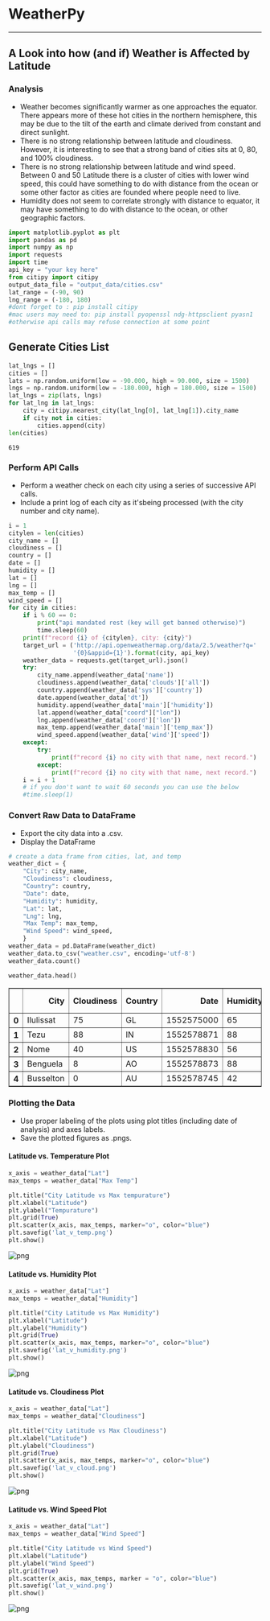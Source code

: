 
# WeatherPy
----
## A Look into how (and if) Weather is Affected by Latitude

### Analysis
* Weather becomes significantly warmer as one approaches the equator. There appears more of these hot cities in the northern hemisphere, this may be due to the tilt of the earth and climate derived from constant and direct sunlight.
* There is no strong relationship between latitude and cloudiness. However, it is interesting to see that a strong band of cities sits at 0, 80, and 100% cloudiness.
* There is no strong relationship between latitude and wind speed. Between 0 and 50 Latitude there is a cluster of cities with lower wind speed, this could have something to do with distance from the ocean or some other factor as cities are founded where people need to live.
* Humidity does not seem to correlate strongly with distance to equator, it may have something to do with distance to the ocean, or other geographic factors.


```python
import matplotlib.pyplot as plt
import pandas as pd
import numpy as np
import requests
import time
api_key = "your key here"
from citipy import citipy
output_data_file = "output_data/cities.csv"
lat_range = (-90, 90)
lng_range = (-180, 180)
#dont forget to : pip install citipy
#mac users may need to: pip install pyopenssl ndg-httpsclient pyasn1
#otherwise api calls may refuse connection at some point
```

## Generate Cities List


```python
lat_lngs = []
cities = []
lats = np.random.uniform(low = -90.000, high = 90.000, size = 1500)
lngs = np.random.uniform(low = -180.000, high = 180.000, size = 1500)
lat_lngs = zip(lats, lngs)
for lat_lng in lat_lngs:
    city = citipy.nearest_city(lat_lng[0], lat_lng[1]).city_name
    if city not in cities:
        cities.append(city)
len(cities)
```




    619



### Perform API Calls
* Perform a weather check on each city using a series of successive API calls.
* Include a print log of each city as it'sbeing processed (with the city number and city name).



```python
i = 1
citylen = len(cities)
city_name = []
cloudiness = []
country = []
date = []
humidity = []
lat = []
lng = []
max_temp = []
wind_speed = []
for city in cities:
    if i % 60 == 0:
        print("api mandated rest (key will get banned otherwise)")
        time.sleep(60)
    print(f"record {i} of {citylen}, city: {city}")
    target_url = ('http://api.openweathermap.org/data/2.5/weather?q='
                  '{0}&appid={1}').format(city, api_key)
    weather_data = requests.get(target_url).json()  
    try:
        city_name.append(weather_data['name'])
        cloudiness.append(weather_data['clouds']['all'])
        country.append(weather_data['sys']['country'])
        date.append(weather_data['dt'])
        humidity.append(weather_data['main']['humidity'])
        lat.append(weather_data["coord"]["lon"]) 
        lng.append(weather_data['coord']['lon'])
        max_temp.append(weather_data['main']['temp_max'])
        wind_speed.append(weather_data['wind']['speed'])
    except:
        try:
            print(f"record {i} no city with that name, next record.")
        except:
            print(f"record {i} no city with that name, next record.")
    i = i + 1
    # if you don't want to wait 60 seconds you can use the below
    #time.sleep(1)
```

### Convert Raw Data to DataFrame
* Export the city data into a .csv.
* Display the DataFrame


```python
# create a data frame from cities, lat, and temp
weather_dict = {
    "City": city_name,
    "Cloudiness": cloudiness,
    "Country": country,
    "Date": date,
    "Humidity": humidity,
    "Lat": lat,
    "Lng": lng,
    "Max Temp": max_temp,
    "Wind Speed": wind_speed,
    }
weather_data = pd.DataFrame(weather_dict)
weather_data.to_csv("weather.csv", encoding='utf-8')
weather_data.count()
```


```python
weather_data.head()
```




<div>
<style scoped>
    .dataframe tbody tr th:only-of-type {
        vertical-align: middle;
    }

    .dataframe tbody tr th {
        vertical-align: top;
    }

    .dataframe thead th {
        text-align: right;
    }
</style>
<table border="1" class="dataframe">
  <thead>
    <tr style="text-align: right;">
      <th></th>
      <th>City</th>
      <th>Cloudiness</th>
      <th>Country</th>
      <th>Date</th>
      <th>Humidity</th>
      <th>Lat</th>
      <th>Lng</th>
      <th>Max Temp</th>
      <th>Wind Speed</th>
    </tr>
  </thead>
  <tbody>
    <tr>
      <th>0</th>
      <td>Ilulissat</td>
      <td>75</td>
      <td>GL</td>
      <td>1552575000</td>
      <td>65</td>
      <td>-51.10</td>
      <td>-51.10</td>
      <td>258.150</td>
      <td>3.10</td>
    </tr>
    <tr>
      <th>1</th>
      <td>Tezu</td>
      <td>88</td>
      <td>IN</td>
      <td>1552578871</td>
      <td>88</td>
      <td>96.16</td>
      <td>96.16</td>
      <td>287.796</td>
      <td>0.76</td>
    </tr>
    <tr>
      <th>2</th>
      <td>Nome</td>
      <td>40</td>
      <td>US</td>
      <td>1552578830</td>
      <td>56</td>
      <td>-94.42</td>
      <td>-94.42</td>
      <td>296.480</td>
      <td>3.10</td>
    </tr>
    <tr>
      <th>3</th>
      <td>Benguela</td>
      <td>8</td>
      <td>AO</td>
      <td>1552578873</td>
      <td>88</td>
      <td>13.40</td>
      <td>13.40</td>
      <td>302.396</td>
      <td>4.01</td>
    </tr>
    <tr>
      <th>4</th>
      <td>Busselton</td>
      <td>0</td>
      <td>AU</td>
      <td>1552578745</td>
      <td>42</td>
      <td>115.35</td>
      <td>115.35</td>
      <td>290.370</td>
      <td>5.26</td>
    </tr>
  </tbody>
</table>
</div>



### Plotting the Data
* Use proper labeling of the plots using plot titles (including date of analysis) and axes labels.
* Save the plotted figures as .pngs.

#### Latitude vs. Temperature Plot


```python
x_axis = weather_data["Lat"]
max_temps = weather_data["Max Temp"]

plt.title("City Latitude vs Max tempurature")
plt.xlabel("Latitude")
plt.ylabel("Tempurature")
plt.grid(True)
plt.scatter(x_axis, max_temps, marker="o", color="blue")
plt.savefig('lat_v_temp.png')
plt.show()
```


![png](output_11_0.png)


#### Latitude vs. Humidity Plot


```python
x_axis = weather_data["Lat"]
max_temps = weather_data["Humidity"]

plt.title("City Latitude vs Max Humidity")
plt.xlabel("Latitude")
plt.ylabel("Humidity")
plt.grid(True)
plt.scatter(x_axis, max_temps, marker="o", color="blue")
plt.savefig('lat_v_humidity.png')
plt.show()
```


![png](output_13_0.png)


#### Latitude vs. Cloudiness Plot


```python
x_axis = weather_data["Lat"]
max_temps = weather_data["Cloudiness"]

plt.title("City Latitude vs Max Cloudiness")
plt.xlabel("Latitude")
plt.ylabel("Cloudiness")
plt.grid(True)
plt.scatter(x_axis, max_temps, marker="o", color="blue")
plt.savefig('lat_v_cloud.png')
plt.show()
```


![png](output_15_0.png)


#### Latitude vs. Wind Speed Plot


```python
x_axis = weather_data["Lat"]
max_temps = weather_data["Wind Speed"]

plt.title("City Latitude vs Wind Speed")
plt.xlabel("Latitude")
plt.ylabel("Wind Speed")
plt.grid(True)
plt.scatter(x_axis, max_temps, marker = "o", color="blue")
plt.savefig('lat_v_wind.png')
plt.show()
```


![png](output_17_0.png)

